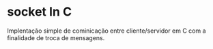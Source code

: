 # socket In C
Implentação simple de cominicação entre cliente/servidor em C com a finalidade de troca de mensagens.
